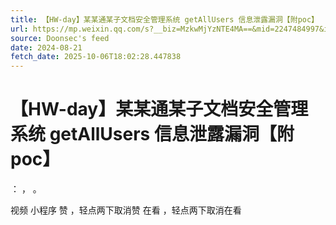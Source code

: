 ```yaml
---
title: 【HW-day】某某通某子文档安全管理系统 getAllUsers 信息泄露漏洞【附poc】
url: https://mp.weixin.qq.com/s?__biz=MzkwMjYzNTE4MA==&mid=2247484997&idx=1&sn=24a46d737a3fced8b8b262d89b2647ef
source: Doonsec's feed
date: 2024-08-21
fetch_date: 2025-10-06T18:02:28.447838
---
```


# 【HW-day】某某通某子文档安全管理系统 getAllUsers 信息泄露漏洞【附poc】

：
，
。

视频
小程序
赞
，轻点两下取消赞
在看
，轻点两下取消在看